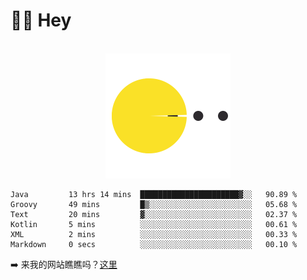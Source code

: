 
# 👋🏻 Hey
<div align="center">
	<br>
	<img src="https://raw.githubusercontent.com/Aniket965/Aniket965/master/pacman.svg?sanitize=true" width="200" height="200">
	<br>
</div>

<!--START_SECTION:waka-->

```text
Java         13 hrs 14 mins  ██████████████████████▓░░   90.89 %
Groovy       49 mins         █▒░░░░░░░░░░░░░░░░░░░░░░░   05.68 %
Text         20 mins         ▓░░░░░░░░░░░░░░░░░░░░░░░░   02.37 %
Kotlin       5 mins          ░░░░░░░░░░░░░░░░░░░░░░░░░   00.61 %
XML          2 mins          ░░░░░░░░░░░░░░░░░░░░░░░░░   00.33 %
Markdown     0 secs          ░░░░░░░░░░░░░░░░░░░░░░░░░   00.10 %
```

<!--END_SECTION:waka-->

 ➡️  来我的网站瞧瞧吗？[这里](https://www.shaolongfei.com)
